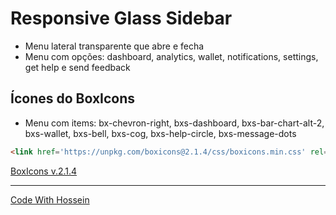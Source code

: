 # Responsive Glass Sidebar

- Menu lateral transparente que abre e fecha
- Menu com opções: dashboard, analytics, wallet, notifications, settings, get help e send feedback

## Ícones do BoxIcons
- Menu com items: bx-chevron-right, bxs-dashboard, bxs-bar-chart-alt-2, bxs-wallet, bxs-bell, bxs-cog, bxs-help-circle, bxs-message-dots

```html
<link href='https://unpkg.com/boxicons@2.1.4/css/boxicons.min.css' rel='stylesheet'>
```
[BoxIcons v.2.1.4](https://boxicons.com/usage)

---
[Code With Hossein](https://www.youtube.com/watch?v=hAnv1NEE7j8&list=PLn-1oXF21q6IwN9F3qZF9-2yEpkAtjU9w&index=2)
